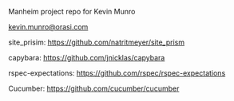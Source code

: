 Manheim project repo for Kevin Munro

kevin.munro@orasi.com



site_prisim: https://github.com/natritmeyer/site_prism

capybara: https://github.com/jnicklas/capybara

rspec-expectations: https://github.com/rspec/rspec-expectations

Cucumber: https://github.com/cucumber/cucumber
